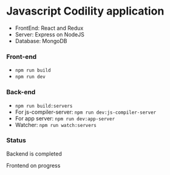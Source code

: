 Javascript Codility application
============================

* FrontEnd: React and Redux
* Server: Express on NodeJS
* Database: MongoDB

### Front-end

* `npm run build`
* `npm run dev`

### Back-end

* `npm run build:servers`
* For js-compiler-server: `npm run dev:js-compiler-server`
* For app server: `npm run dev:app-server`
* Watcher: `npm run watch:servers`


### Status
Backend is completed 

Frontend on progress